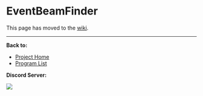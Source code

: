 # EventBeamFinder

This page has moved to the [wiki](https://github.com/PokemonAutomation/SwSh-Arduino/wiki/Basic:-EventBeamFinder).

<hr>

**Back to:**
- [Project Home](/README.md)
- [Program List](/Documentation/ProgramList.md)

**Discord Server:** 

[<img src="https://canary.discordapp.com/api/guilds/695809740428673034/widget.png?style=banner2">](https://discord.gg/cQ4gWxN)
